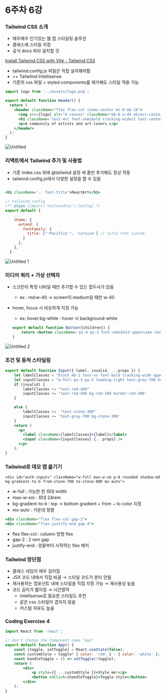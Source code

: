 # 6주차 6강

### Tailwind CSS 소개

- 매우매우 인기있는 웹 앱 스타일링 솔루션
- 클래스에 스타일 지정
- 공식 docs 따라 설치할 것

[Install Tailwind CSS with Vite - Tailwind CSS](https://tailwindcss.com/docs/guides/vite)

- tailwind.config.js 파일은 직접 설치해야함
- ++ Tailwlind Intellisense
- 기존의 css 파일 + styled components를 제거해도 스타일 적용 가능

```jsx
import logo from '../assets/logo.png';

export default function Header() {
  return (
    <header className="flex flex-col items-center mt-8 mb-16">
      <img src={logo} alt="A canvas" className="mb-8 w-44 object-contain"/>
      <h1 className='text-4xl font-semibold tracking-widest text-center uppercase text-amber-800 font-title'>ReactArt</h1>
      <p>A community of artists and art-lovers.</p>
    </header>
  );
}

```

![Untitled](https://github.com/chomchom96/ReactStudy/assets/112466460/ceb14cad-f059-4cfd-af61-210a2b47d0dd)


### 리액트에서 Tailwind 추가 및 사용법

- 기존 index.css 위에 @tailwind 설정 세 줄만 추가해도 정상 작동
- tailwind.config.js에서 다양한 설정을 할 수 있음

```jsx

<h1 className='.. font-title'>ReactArt</h1>
 
// tailwind.config
/** @type {import('tailwindcss').Config} */
export default {
    ...
    theme: {
      extend: {
        fontFamily: {
          title: ["'Pacifico'", 'cursive'] // title font custom
        }
      },
    },
  }
```
![Untitled 1](https://github.com/chomchom96/ReactStudy/assets/112466460/df006be9-af52-4494-90f6-ab01a85864fc)

### 미디어 쿼리 + 가상 선택자

- 스크린이 특정 너비일 때만 추가할 수 있는 접두사가 있음
    - ex : md:w-40 → screen이 medium일 때만 w-40
- hover, focus 시 비슷하게 지정 가능
    - ex: hover:bg-white : hover 시 background-white
    
    ```jsx
    export default function Button({children}) {
        return <button className='px-4 py-2 font-semibold uppercase rounded text-stone-900 bg-amber-400 hover:bg-amber-500 ' {...props}>{children}</button>
    }
    ```


![Untitled 2](https://github.com/chomchom96/ReactStudy/assets/112466460/3b287491-2084-4586-beec-15c672cf0e6c)


### 조건 및 동적 스타일링

```jsx
export default function Input({ label, invalid, ...props }) {
    let labelClasses = "block mb-2 text-xs font-bold tracking-wide uppercase"
    let inputClasses = "w-full px-3 py-2 leading-tight text-gray-700 border rounded shadow"
    if (invalid) {
        labelClasses += "text-red-400"
        inputClasses += 'text-red-500 bg-red-100 border-red-300'
    }

    else {
        labelClasses +=  "text-stone-300"
        inputClasses += 'text-gray-700 bg-stone-300'
    }
    return (
      <p>
        <label className={labelClasses}>{label}</label>
        <input className={inputClasses} {...props} />
      </p>
    );
}
```

### Tailwind로 데모 앱 옮기기

```
<div id="auth-inputs" className="w-full max-w-sm p-8 rounded shadow-md bg-gradient-to-b from-stone-700 to-stone-800 mx-auto">
```

- w-full : 가능한 한 최대 width
- max-w-sm : 최대 24rem
- bg-gradient-to-b : top → bottom gradient  + from ~ to color 지정
- mx-auto : 가운데 정렬

```jsx
<div className="flex flex-col gap-2">
<div className="flex justify-end gap-4">
```

- flex flex-col : column 방향 flex
- gap-2 : 2 rem gap
- justify-end : 양끝부터 시작하는 flex 배치

### Tailwind 장단점

- 클래스 네임이 매우 길어짐
- JSX 코드 내에서 직접 바꿈 → 스타일 코드가 분리 안됨
- 재사용하는 컴포넌트 내에 스타일을 직접 지정 가능 → 재사용성 높음
- 코드 길이가 짧아짐 → 시간절약
    - intellisense로 필요한 스타일도 추천
    - 같은 css 스타일이 겹치지 않음
    - 커스텀 자유도 높음
    

### Coding Exercise 4

```jsx
import React from 'react';

// don't change the Component name "App"
export default function App() {
    const [toggle, setToggle] = React.useState(false);
    const customStyle = toggle? { color: 'red' } : { color: 'white' };
    const handleToggle = () => setToggle(!toggle);
    return (
        <div>
            <p style={{ ...customStyle }}>Style me!</p>
            <button onClick={handleToggle}>Toggle style</button>
        </div>
    );
}

```
